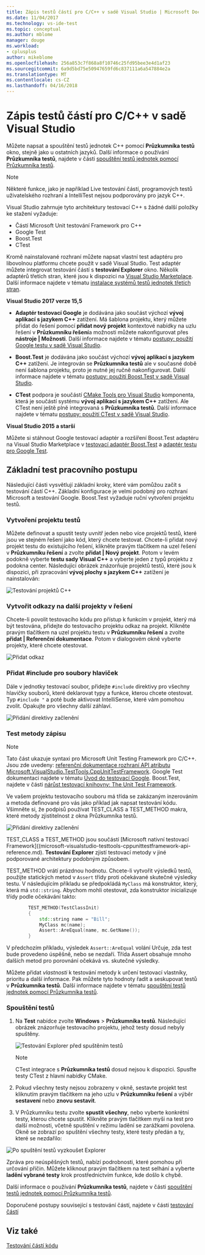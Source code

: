 ```yaml
---
title: Zápis testů částí pro C/C++ v sadě Visual Studio | Microsoft Docs
ms.date: 11/04/2017
ms.technology: vs-ide-test
ms.topic: conceptual
ms.author: mblome
manager: douge
ms.workload:
- cplusplus
author: mikeblome
ms.openlocfilehash: 256a853c7f868a8f10746c25fd95bee3e4d1af23
ms.sourcegitcommit: 6a9d5bd75e50947659fd6c837111a6a547884e2a
ms.translationtype: MT
ms.contentlocale: cs-CZ
ms.lasthandoff: 04/16/2018
---
```

# <a name="write-unit-tests-for-cc-in-visual-studio"></a>Zápis testů částí pro C/C++ v sadě Visual Studio

Můžete napsat a spouštění testů jednotek C++ pomocí **Průzkumníka testů** okno, stejně jako u ostatních jazyků. Další informace o používání **Průzkumníka testů**, najdete v části [spouštění testů jednotek pomocí Průzkumníka testů](run-unit-tests-with-test-explorer.md).

> [!NOTE]
> Některé funkce, jako je například Live testování částí, programových testů uživatelského rozhraní a IntelliTest nejsou podporovány pro jazyk C++.

Visual Studio zahrnuje tyto architektury testovací C++ s žádné další položky ke stažení vyžaduje:

- Částí Microsoft Unit testování Framework pro C++
- Google Test
- Boost.Test
- CTest

Kromě nainstalované rozhraní můžete napsat vlastní test adaptéru pro libovolnou platformu chcete použít v sadě Visual Studio. Test adaptér můžete integrovat testování částí s **testování Explorer** okno. Několik adaptérů třetích stran, které jsou k dispozici na [Visual Studio Marketplace](https://marketplace.visualstudio.com). Další informace najdete v tématu [instalace systémů testů jednotek třetích stran](install-third-party-unit-test-frameworks.md).

**Visual Studio 2017 verze 15,5**

- **Adaptér testovací Google** je dodávána jako součást výchozí **vývoj aplikací s jazykem C++** zatížení. Má šablona projektu, který můžete přidat do řešení pomocí **přidat nový projekt** kontextové nabídky na uzlu řešení v **Průzkumníku řešení**a možnosti můžete nakonfigurovat přes **nástroje | Možnosti**. Další informace najdete v tématu [postupy: použití Google testu v sadě Visual Studio](how-to-use-google-test-for-cpp.md).

- **Boost.Test** je dodávána jako součást výchozí **vývoj aplikací s jazykem C++** zatížení. Je integrován se **Průzkumníka testů** ale v současné době není šablona projektu, proto je nutné jej ručně nakonfigurovat. Další informace najdete v tématu [postupy: použití Boost.Test v sadě Visual Studio](how-to-use-boost-test-for-cpp.md).

- **CTest** podpora je součástí [CMake Tools pro Visual Studio](/cpp/ide/cmake-tools-for-cpp) komponenta, která je součástí systému **vývoj aplikací s jazykem C++** zatížení. Ale CTest není ještě plně integrovaná s **Průzkumníka testů**. Další informace najdete v tématu [postupy: použití CTest v sadě Visual Studio](how-to-use-ctest-for-cpp.md).

**Visual Studio 2015 a starší**

Můžete si stáhnout Google testovací adaptér a rozšíření Boost.Test adaptéru na Visual Studio Marketplace v [testovací adaptér Boost.Test](https://marketplace.visualstudio.com/items?itemName=VisualCPPTeam.TestAdapterforBoostTest) a [adaptér testu pro Google Test](https://marketplace.visualstudio.com/items?itemName=VisualCPPTeam.TestAdapterforGoogleTest).

## <a name="basic-test-workflow"></a>Základní test pracovního postupu

Následující části vysvětlují základní kroky, které vám pomůžou začít s testování částí C++. Základní konfigurace je velmi podobný pro rozhraní Microsoft a testování Google. Boost.Test vyžaduje ruční vytvoření projektu testů.

### <a name="create-a-test-project"></a>Vytvoření projektu testů

Můžete definovat a spustit testy uvnitř jeden nebo více projektů testů, které jsou ve stejném řešení jako kód, který chcete testovat. Chcete-li přidat nový projekt testu do existujícího řešení, klikněte pravým tlačítkem na uzel řešení v **Průzkumníku řešení** a zvolte **přidat | Nový projekt**. Potom v levém podokně vyberte **testu sady Visual C++** a vyberte jeden z typů projektu z podokna center. Následující obrázek znázorňuje projektů testů, které jsou k dispozici, při zpracování **vývoj plochy s jazykem C++** zatížení je nainstalován:

![Testování projektů C++](media/cpp-new-test-project.png "C++ otestovat nové šablony projektů")

### <a name="create-references-to-other-projects-in-the-solution"></a>Vytvořit odkazy na další projekty v řešení

Chcete-li povolit testovacího kódu pro přístup k funkcím v projekt, který má být testována, přidejte do testovacího projektu odkaz na projekt. Klikněte pravým tlačítkem na uzel projektu testu v **Průzkumníku řešení** a zvolte **přidat | Referenční dokumentace**. Potom v dialogovém okně vyberte projekty, které chcete otestovat.

![Přidat odkaz](media/cpp-add-ref-test-project.png "C++ testovací přidat odkaz na projekty, které má být testována")

### <a name="add-include-directives-for-header-files"></a>Přidat #include pro soubory hlaviček

Dále v jednotky testovací soubor, přidejte `#include` direktivy pro všechny hlavičky souborů, které deklarovat typy a funkce, kterou chcete otestovat. Typ `#include "` a poté bude aktivovat IntelliSense, které vám pomohou zvolit. Opakujte pro všechny další záhlaví.

![Přidání direktivy začlenění](media/cpp-add-includes-test-project.png "C++ testovací přidat zahrnuje pro soubory hlaviček")

### <a name="write-test-methods"></a>Test metody zápisu

> [!NOTE]
> Tato část ukazuje syntaxi pro Microsoft Unit Testing Framework pro C/C++. Jsou zde uvedeny: [referenční dokumentace rozhraní API atributu Microsoft.VisualStudio.TestTools.CppUnitTestFramework](microsoft-visualstudio-testtools-cppunittestframework-api-reference.md). Google Test dokumentaci najdete v tématu [Úvod do testovací Google](https://github.com/google/googletest/blob/master/googletest/docs/Primer.md). Boost.Test, najdete v části [nárůst testovací knihovny: The Unit Test Framework](http://www.boost.org/doc/libs/1_46_0/libs/test/doc/html/utf.html).

Ve vašem projektu testovacího souboru má třída se zakázaným inzerováním a metoda definované pro vás jako příklad jak napsat testování kódu. Všimněte si, že podpisů používat TEST_CLASS a TEST_METHOD makra, které metody zjistitelnost z okna Průzkumníka testů.

![Přidání direktivy začlenění](media/cpp-write-test-methods.png "C++ testovací přidat zahrnuje pro soubory hlaviček")

TEST_CLASS a TEST_METHOD jsou součástí [Microsoft nativní testovací Framework]((microsoft-visualstudio-testtools-cppunittestframework-api-reference.md). **Testování Explorer** zjistí testovací metody v jiné podporované architektury podobným způsobem.

TEST_METHOD vrátí prázdnou hodnotu. Chcete-li vytvořit výsledků testů, použijte statických metod v `Assert` třídy proti očekávané skutečné výsledky testu. V následujícím příkladu se předpokládá `MyClass` má konstruktor, který, která má `std::string`. Abychom mohli otestovat, zda konstruktor inicializuje třídy podle očekávání takto:

```cpp
        TEST_METHOD(TestClassInit)
        {
            std::string name = "Bill";
            MyClass mc(name);
            Assert::AreEqual(name, mc.GetName());
        }
```
V předchozím příkladu, výsledek `Assert::AreEqual` volání Určuje, zda test bude provedeno úspěšně, nebo se nezdaří. Třída Assert obsahuje mnoho dalších metod pro porovnání očekává vs. skutečné výsledky.

Můžete přidat *vlastnosti* k testování metody k určení testovací vlastníky, prioritu a další informace. Pak můžete tyto hodnoty řadit a seskupovat testů v **Průzkumníka testů**. Další informace najdete v tématu [spouštění testů jednotek pomocí Průzkumníka testů](run-unit-tests-with-test-explorer.md).

### <a name="run-the-tests"></a>Spouštění testů

1. Na **Test** nabídce zvolte **Windows** > **Průzkumníka testů**. Následující obrázek znázorňuje testovacího projektu, jehož testy dosud nebyly spuštěny.

   ![Testování Explorer před spuštěním testů](media/cpp-test-explorer.png "C++ Průzkumníka testů")

   > [!NOTE]
   > CTest integrace s **Průzkumníka testů** dosud nejsou k dispozici. Spusťte testy CTest z hlavní nabídky CMake.

1. Pokud všechny testy nejsou zobrazeny v okně, sestavte projekt test kliknutím pravým tlačítkem na jeho uzlu v **Průzkumníku řešení** a výběr **sestavení** nebo **znovu sestavit**.

1. V Průzkumníku testu zvolte **spustit všechny**, nebo vyberte konkrétní testy, kterou chcete spustit. Klikněte pravým tlačítkem myši na test pro další možnosti, včetně spuštění v režimu ladění se zarážkami povolena. Okně se zobrazí po spuštění všechny testy, které testy předán a ty, které se nezdařilo:

![Po spuštění testů vyzkoušet Explorer](media/cpp-test-explorer-passed.png "C++ Průzkumníka testů po spuštění testů")

Zpráva pro neúspěšných testů, nabízí podrobnosti, které pomohou při určování příčin. Můžete kliknout pravým tlačítkem na test selhání a vyberte **ladění vybrané testy** krok prostřednictvím funkce, kde došlo k chybě.

Další informace o používání **Průzkumníka testů**, najdete v části [spouštění testů jednotek pomocí Průzkumníka testů](run-unit-tests-with-test-explorer.md).

Doporučené postupy související s testování částí, najdete v části [testování částí](unit-test-basics.md)

## <a name="see-also"></a>Viz také

[Testování částí kódu](unit-test-your-code.md)